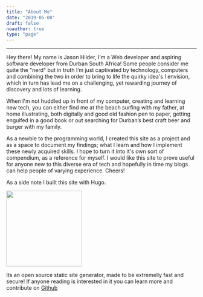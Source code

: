```yaml
---
title: "About Me"
date: "2019-05-08"
draft: false
noauthor: true
type: "page"
---
```

***

Hey there! My name is Jason Hilder, I'm a Web developer and aspiring software developer from Durban South Africa! Some people consider me quite the "nerd" but in truth I’m just captivated by technology, computers and combining the two in order to bring to life the quirky idea's I envision, which in turn has lead me on a challenging, yet rewarding journey of discovery and lots of learning.

When I'm not huddled up in front of my computer, creating and learning new tech, you can either find me at the beach surfing with my father, at home illustrating, both digitally and good old fashion pen to paper, getting engulfed in a good book or out searching for Durban’s best craft beer and burger with my family.

As a newbie to the programming world, I created this site as a project and as a space to document my findings; what I learn and how I implement these newly acquired skills. I hope to turn it into it's own sort of compendium, as a reference for myself. I would like this site to prove useful for anyone new to this diverse era of tech and hopefully in time my blogs can help people of varying experience. Cheers!

As a side note I built this site with Hugo.

<img src="/imgs/gopher-hero.svg" width="200" >

Its an open source static site generator, made to be extremelly fast and secure! If anyone reading is interested in it you can learn more and contribute on <a href="https://github.com/gohugoio">Github</a>